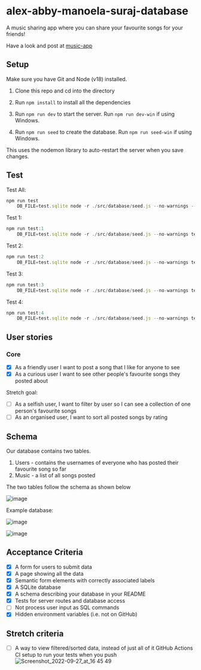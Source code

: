 # alex-abby-manoela-suraj-database

A music sharing app where you can share your favourite songs for your friends!

Have a look and post at [music-app](https://music-list-fac.herokuapp.com/)

## Setup

Make sure you have Git and Node (v18) installed.

1. Clone this repo and cd into the directory

2. Run `npm install` to install all the dependencies

3. Run `npm run dev` to start the server. Run `npm run dev-win` if using Windows.

4. Run `npm run seed` to create the database. Run `npm run seed-win` if using Windows.

This uses the nodemon library to auto-restart the server when you save changes.

## Test

Test All:
```js
npm run test
    DB_FILE=test.sqlite node -r ./src/database/seed.js --no-warnings --test
```

Test 1:
```js
npm run test:1
    DB_FILE=test.sqlite node -r ./src/database/seed.js --no-warnings test/one.test.js
```

Test 2:
```js
npm run test:2
    DB_FILE=test.sqlite node -r ./src/database/seed.js --no-warnings test/two.test.js
```

Test 3:
```js
npm run test:3
    DB_FILE=test.sqlite node -r ./src/database/seed.js --no-warnings test/three.test.js
```

Test 4:
```js
npm run test:4
    DB_FILE=test.sqlite node -r ./src/database/seed.js --no-warnings test/four.test.js
```

## User stories

### Core

- [x] As a friendly user I want to post a song that I like for anyone to see
- [x] As a curious user I want to see other people's favourite songs they posted about

Stretch goal: 
- [ ] As a selfish user, I want to filter by user so I can see a collection of one person's favourite songs
- [ ] As an organised user, I want to sort all posted songs by rating

## Schema

Our database contains two tables.
1. Users - contains the usernames of everyone who has posted their favourite song so far
2. Music - a list of all songs posted

The two tables follow the schema as shown below

![image](https://user-images.githubusercontent.com/78558945/193077628-b7e4489c-8c2a-46a1-8547-8eb9942fc80e.png)

Example database:

![image](https://user-images.githubusercontent.com/78558945/193078912-c04de113-cd6e-437f-a480-4ab356d8a250.png)

![image](https://user-images.githubusercontent.com/78558945/193079057-31f81d05-375e-43e7-920f-2603597333fd.png)

## Acceptance Criteria

- [x] A form for users to submit data
- [x] A page showing all the data
- [x] Semantic form elements with correctly associated labels
- [x] A SQLite database
- [x] A schema describing your database in your README
- [x] Tests for server routes and database access
- [ ] Not process user input as SQL commands
- [x] Hidden environment variables (i.e. not on GitHub)

## Stretch criteria

- [ ] A way to view filtered/sorted data, instead of just all of it
    GitHub Actions CI setup to run your tests when you push
![Screenshot_2022-09-27_at_16 45 49](https://user-images.githubusercontent.com/88027905/192761083-d29473af-0af7-4dcf-9035-ab5282ad05e2.png)

